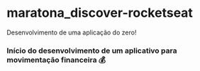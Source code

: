 # maratona_discover-rocketseat
 Desenvolvimento de uma aplicação do zero!

### Início do desenvolvimento de um aplicativo para movimentação financeira :moneybag:		
